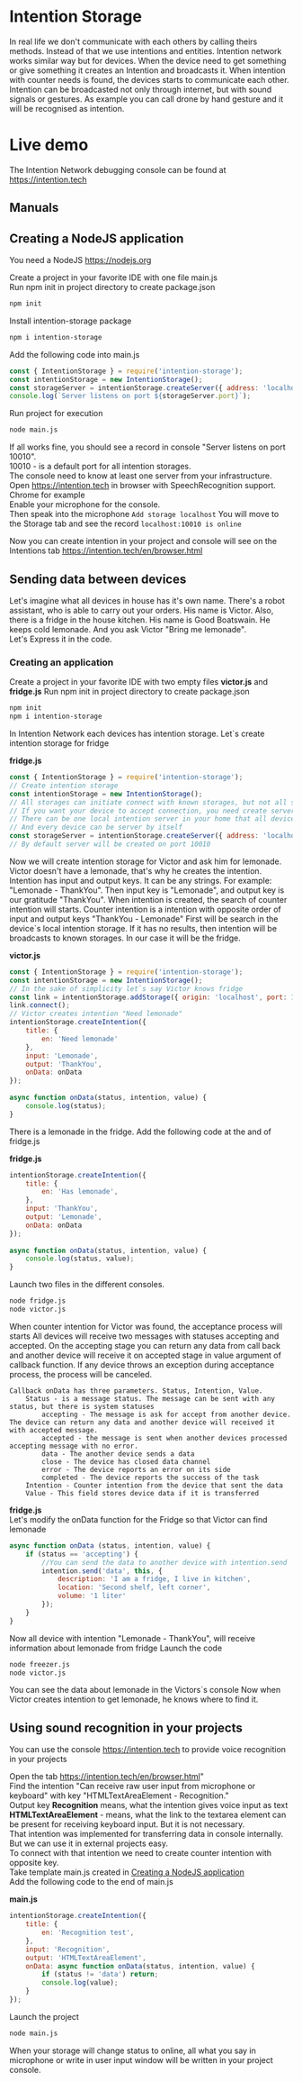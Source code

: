 # Intention Storage
In real life we don't communicate with each others by calling theirs methods. 
Instead of that we use intentions and entities.
Intention network works similar way but for devices.
When the device need to get something or give something it creates an Intention and broadcasts it.
When intention with counter needs is found, the devices starts to communicate each other.
Intention can be broadcasted not only through internet, but with sound signals or gestures.
As example you can call drone by hand gesture and it will be recognised as intention.

# Live demo
The Intention Network debugging console can be found at https://intention.tech

## Manuals

## Creating a NodeJS application
You need a NodeJS https://nodejs.org

Create a project in your favorite IDE with one file main.js  
Run npm init in project directory to create package.json
```Bash
npm init
```
Install intention-storage package
```bash
npm i intention-storage
```
Add the following code into main.js
```javascript
const { IntentionStorage } = require('intention-storage');
const intentionStorage = new IntentionStorage();
const storageServer = intentionStorage.createServer({ address: 'localhost' });
console.log(`Server listens on port ${storageServer.port}`);
```
Run project for execution
```bash
node main.js
```
If all works fine, you should see a record in console "Server listens on port 10010".  
10010 - is a default port for all intention storages.  
The console need to know at least one server from your infrastructure.  
Open https://intention.tech in browser with SpeechRecognition support. Chrome for example  
Enable your microphone for the console.  
Then speak into the microphone `Add storage localhost`
You will move to the Storage tab and see the record `localhost:10010 is online`  

Now you can create intention in your project and console will see on the Intentions tab https://intention.tech/en/browser.html

## Sending data between devices
Let's imagine what all devices in house has it's own name. 
There's a robot assistant, who is able to carry out your orders. His name is Victor. 
Also, there is a fridge in the house kitchen. His name is Good Boatswain. He keeps cold lemonade.
And you ask Victor "Bring me lemonade".  
Let's Express it in the code.

### Creating an application

Create a project in your favorite IDE with two empty files **victor.js** and **fridge.js**
Run npm init in project directory to create package.json
    
```bash
npm init    
npm i intention-storage
```

In Intention Network each devices has intention storage. Let`s create intention storage for fridge

**fridge.js**

```javascript
const { IntentionStorage } = require('intention-storage');
// Create intention storage
const intentionStorage = new IntentionStorage();
// All storages can initiate connect with known storages, but not all storages can accept connections.
// If you want your device to accept connection, you need create server.
// There can be one local intention server in your home that all device know.
// And every device can be server by itself
const storageServer = intentionStorage.createServer({ address: 'localhost' });
// By default server will be created on port 10010       
```

Now we will create intention storage for Victor and ask him for lemonade. Victor doesn't have a lemonade, that's why he creates the intention.  
Intention has input and output keys. It can be any strings. For example: "Lemonade - ThankYou".
Then input key is "Lemonade", and output key is our gratitude "ThankYou".
When intention is created, the search of counter intention will starts.
Counter intention is a intention with opposite order of input and output keys "ThankYou - Lemonade"
First will be search in the device`s local intention storage. If it has no results, then intention will be broadcasts to known storages.
In our case it will be the fridge.

**victor.js**
```javascript
const { IntentionStorage } = require('intention-storage');
const intentionStorage = new IntentionStorage();
// In the sake of simplicity let`s say Victor knows fridge
const link = intentionStorage.addStorage({ origin: 'localhost', port: 10010 });
link.connect();
// Victor creates intention "Need lemonade"
intentionStorage.createIntention({
    title: {
        en: 'Need lemonade'
    },
    input: 'Lemonade',
    output: 'ThankYou',
    onData: onData
});
        
async function onData(status, intention, value) {
    console.log(status);
}
```

There is a lemonade in the fridge.
Add the following code at the and of fridge.js

**fridge.js**

```javascript
intentionStorage.createIntention({
    title: {
        en: 'Has lemonade',
    },
    input: 'ThankYou',
    output: 'Lemonade',
    onData: onData
});
        
async function onData(status, intention, value) {
    console.log(status, value);
}
```
Launch two files in the different consoles.
    
```Bash
node fridge.js
node victor.js
```
    
When counter intention for Victor was found, the acceptance process will starts
All devices will receive two messages with statuses accepting and accepted.
On the accepting stage you can return any data from call back and another device will receive it on accepted stage in 
value argument of callback function. 
If any device throws an exception during acceptance process, the process will be canceled. 

    Callback onData has three parameters. Status, Intention, Value.
        Status - is a message status. The message can be sent with any status, but there is system statuses
            accepting - The message is ask for accept from another device. The device can return any data and another device will received it with accepted message.
            accepted - the message is sent when another devices processed accepting message with no error.
            data - The another device sends a data
            close - The device has closed data channel
            error - The device reports an error on its side
            completed - The device reports the success of the task        
        Intention - Counter intention from the device that sent the data
        Value - This field stores device data if it is transferred

**fridge.js**  
Let's modify the onData function for the Fridge so that Victor can find lemonade
    
```javascript
async function onData (status, intention, value) {
    if (status == 'accepting') {
        //You can send the data to another device with intention.send
        intention.send('data', this, {
            description: 'I am a fridge, I live in kitchen',
            location: 'Second shelf, left corner',
            volume: '1 liter'
        });
    }
}   
```
Now all device with intention "Lemonade - ThankYou", will receive information about lemonade from fridge Launch the code
    
```Bash
node freezer.js
node victor.js
```
    
You can see the data about lemonade in the Victors`s console
Now when Victor creates intention to get lemonade, he knows where to find it.

## Using sound recognition in your projects
You can use the console https://intention.tech to provide voice recognition in your projects

Open the tab https://intention.tech/en/browser.html"  
Find the intention "Can receive raw user input from microphone or keyboard" with key "HTMLTextAreaElement - Recognition."  
Output key **Recognition** means, what the intention gives voice input as text  
**HTMLTextAreaElement** - means, what the link to the textarea element can be present for receiving keyboard input. But it is not necessary.  
That intention was implemented for transferring data in console internally. But we can use it in external projects easy.  
To connect with that intention we need to create counter intention with opposite key.  
Take template main.js created in [Creating a NodeJS application](#creating-a-nodejs-application)  
Add the following code to the end of main.js  

**main.js**

```javascript
intentionStorage.createIntention({
    title: {
        en: 'Recognition test',
    },
    input: 'Recognition',
    output: 'HTMLTextAreaElement',
    onData: async function onData(status, intention, value) {
        if (status != 'data') return;
        console.log(value);    
    }
});
```
Launch the project
```Bash
node main.js
```

When your storage will change status to online, all what you say in microphone or write in user input window will be 
written in your project console.